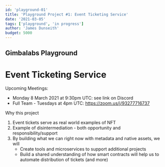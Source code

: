 ```yaml
---
id: 'playground-01'
title: 'Playground Project #1: Event Ticketing Service'
date: '2021-03-05'
tags: ['playground', 'in progress']
author: 'James Dunseith'
budget: 5000
---      
```


## Gimbalabs Playground
# Event Ticketing Service

Upcoming Meetings:
- Monday 8 March 2021 at 9:30pm UTC: see link on Discord
- Full Team - Tuesdays at 4pm UTC: https://zoom.us/j/93277716737

Why this project
1. Event tickets serve as real world examples of NFT
2. Example of disintermediation - both opportunity and responsibility/support
3. By building what we can right now with metadata and native assets, we will
    - Create tools and microservices to support additional projects
    - Build a shared understanding of how smart contracts will help us to automate distribution of tickets (and more)